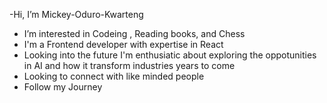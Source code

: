  -Hi, I’m Mickey-Oduro-Kwarteng
- I’m interested in Codeing , Reading books, and Chess
- I'm a Frontend developer with expertise in React
- Looking into the future I'm enthusiatic about exploring the oppotunities in AI and how it transform industries years to come
- Looking to connect with like minded people
- Follow my Journey
